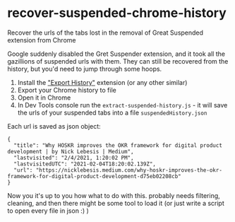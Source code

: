 # recover-suspended-chrome-history
Recover the urls of the tabs lost in the removal of Great Suspended extension from Chrome

Google suddenly disabled the Gret Suspender extension, and it took all the gazillions of suspended urls with them. They can still be recovered from the history, but you'd need to jump through some hoops. 

1. Install the ["Export History"](https://chrome.google.com/webstore/detail/export-historybookmarks-t/dcoegfodcnjofhjfbhegcgjgapeichlf) extension (or any other similar)
1. Export your Chrome history to file
1. Open it in Chrome
1. In Dev Tools console run the `extract-suspended-history.js` - it will save the urls of your suspended tabs into a file `suspendedHistory.json`

Each url is saved as json object:  
```
{
  "title": "Why HOSKR improves the OKR framework for digital product development | by Nick Lebesis | Medium",
  "lastvisited": "2/4/2021, 1:20:02 PM",
  "lastvisitedUTC": "2021-02-04T18:20:02.139Z",
  "url": "https://nicklebesis.medium.com/why-hoskr-improves-the-okr-framework-for-digital-product-development-d75eb02208cb"
}
```

Now you it's up to you how what to do with this. probably needs filtering, cleaning, and then there might be some tool to load it (or just write a script to open every file in json :) )
